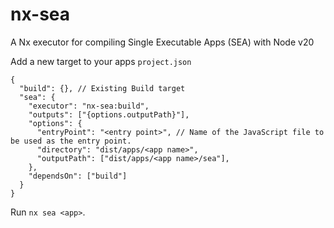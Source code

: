 # nx-sea

A Nx executor for compiling Single Executable Apps (SEA) with Node v20

Add a new target to your apps `project.json`

```json5
{
  "build": {}, // Existing Build target
  "sea": {
    "executor": "nx-sea:build",
    "outputs": ["{options.outputPath}"],
    "options": {
      "entryPoint": "<entry point>", // Name of the JavaScript file to be used as the entry point.
      "directory": "dist/apps/<app name>",
      "outputPath": ["dist/apps/<app name>/sea"],
    },
    "dependsOn": ["build"]
  }
}
```

Run `nx sea <app>`.
